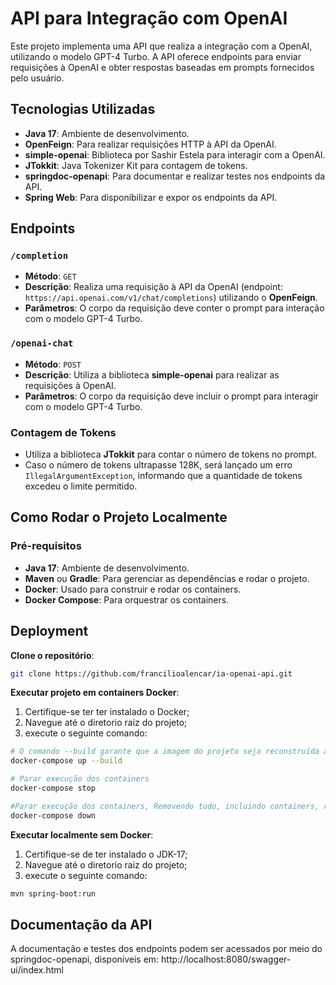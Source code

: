# API para Integração com OpenAI

Este projeto implementa uma API que realiza a integração com a OpenAI, utilizando o modelo GPT-4 Turbo. A API oferece endpoints para enviar requisições à OpenAI e obter respostas baseadas em prompts fornecidos pelo usuário.

## Tecnologias Utilizadas

- **Java 17**: Ambiente de desenvolvimento.
- **OpenFeign**: Para realizar requisições HTTP à API da OpenAI.
- **simple-openai**: Biblioteca por Sashir Estela para interagir com a OpenAI.
- **JTokkit**: Java Tokenizer Kit para contagem de tokens.
- **springdoc-openapi**: Para documentar e realizar testes nos endpoints da API.
- **Spring Web**: Para disponibilizar e expor os endpoints da API.

## Endpoints

### `/completion`

- **Método**: `GET`
- **Descrição**: Realiza uma requisição à API da OpenAI (endpoint: `https://api.openai.com/v1/chat/completions`) utilizando o **OpenFeign**.
- **Parâmetros**: O corpo da requisição deve conter o prompt para interação com o modelo GPT-4 Turbo.
  
### `/openai-chat`

- **Método**: `POST`
- **Descrição**: Utiliza a biblioteca **simple-openai** para realizar as requisições à OpenAI.
- **Parâmetros**: O corpo da requisição deve incluir o prompt para interagir com o modelo GPT-4 Turbo.

### Contagem de Tokens

- Utiliza a biblioteca **JTokkit** para contar o número de tokens no prompt.
- Caso o número de tokens ultrapasse 128K, será lançado um erro `IllegalArgumentException`, informando que a quantidade de tokens excedeu o limite permitido.

## Como Rodar o Projeto Localmente

### Pré-requisitos

- **Java 17**: Ambiente de desenvolvimento.
- **Maven** ou **Gradle**: Para gerenciar as dependências e rodar o projeto.
- **Docker**: Usado para construir e rodar os containers.
- **Docker Compose**: Para orquestrar os containers.



## Deployment  
**Clone o repositório**:
   ```bash
   git clone https://github.com/francilioalencar/ia-openai-api.git
   
  ```  
  
**Executar projeto em containers Docker**:
  1. Certifique-se ter ter instalado o Docker;
  2. Navegue até o diretorio raiz do projeto;
  3. execute o seguinte comando:
   ```bash
   # O comando --build garante que a imagem do projeto seja reconstruída antes de rodar os containers.
   docker-compose up --build

   # Parar execução dos containers
   docker-compose stop

   #Parar execução dos containers, Removendo tudo, incluindo containers, redes e volumes  
   docker-compose down
  ```  

**Executar localmente sem  Docker**:
  1. Certifique-se de ter instalado o JDK-17;
  2. Navegue até o diretorio raiz do projeto;
  3. execute o seguinte comando:
   ```bash
   mvn spring-boot:run
  ```  

## Documentação da API
A documentação e testes dos endpoints podem ser acessados por meio do springdoc-openapi, disponíveis em:
http://localhost:8080/swagger-ui/index.html